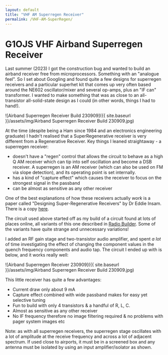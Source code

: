 ```yaml
---
layout: default
title: "VHF AM Superregen Receiver"
permalink: /VHF-AM-SuperRegen/
---
```

# G1OJS VHF Airband Superregen Receiver
Last summer (2023) I got the construction bug and wanted to build an airband receiver free from microprocessors. Something with an "analogue feel". 
So I set about Googling and found quite a few designs for superregen receivers and a particular superhet kit that comes up very often based around
the NE602 oscillator/mixer and several op-amps, plus an "IF can" transformer. I wanted to make something that was as close to an all-transistor all-solid-state design as I could (in other words, things I had to hand!). 

![Airband Superregen Receiver Build 230909]({{ site.baseurl }}/assets/img/Airband Superregen Receiver Build 230909.jpg)

At the time (despite being a Ham since 1984 and an electronics engineering graduate) I hadn't realised that a SuperRegenerative receiver is very different from a Regenerative Receiver. Key things I leaned straightaway - a superregen receiver:

- doesn't have a "regen" control that allows the circuit to behave as a high Q AM receiver which can tip into self oscillation and become a DSB receiver. A superregen is an AM receiver (which can also be used on FM via slope detection), and its operating point is set internally.
- has a kind of "capture effect" which causes the receiver to focus on the strongest signal in the passband
- can be almost as sensitive as any other receiver

One of the best explanations of how these receivers actually *work* is a paper called "Designing Super-Regenerative Receivers" by Dr Eddie Insam. There is a copy [here](https://www.qsl.net/l/lu7did/docs/QRPp/Receptor%20Regenerativo.pdf).

The circuit used above started off as my build of a circuit found at lots of places online, all variants of this one described in [Radio Builder](https://radiobuilder.blogspot.com/2012/10/airbandregen1t.html). Some of the variants have quite strange and unnecessary variations! 

I added an RF gain stage and two-transistor audio amplifier, and spent *a lot* of time investigating the effect of changing the component values in the quench frequency components and audio tap. The circuit I ended up with is below, and it works really well:

![Airband Superregen Receiver 230909]({{ site.baseurl }}/assets/img/Airband Superregen Receiver Build 230909.jpg)

This little receiver has quite a few advantages:
- Current draw only about 9 mA
- Capture effect combined with wide passband makes for easy yet selective tuning
- Fun to build with only 4 transistors & a handful of R, L, C.
- Almost as sensitive as any other receiver
- No IF frequency therefore no image filtering required & no problems with pager system images etc

Note: as with all superregen receivers, the superregen stage oscillates with a lot of amplitude at the receive frequency and across a lot of adjacent spectrum. If used close to airports, it must be in a screened box and any antenna must be isolated by using an input amplifier/isolator as shown.

